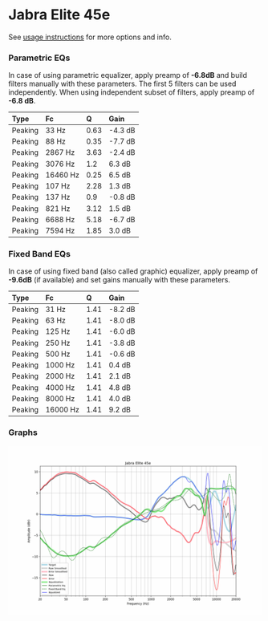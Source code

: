 # Jabra Elite 45e
See [usage instructions](https://github.com/jaakkopasanen/AutoEq#usage) for more options and info.

### Parametric EQs
In case of using parametric equalizer, apply preamp of **-6.8dB** and build filters manually
with these parameters. The first 5 filters can be used independently.
When using independent subset of filters, apply preamp of **-6.8 dB**.

| Type    | Fc       |    Q | Gain    |
|:--------|:---------|:-----|:--------|
| Peaking | 33 Hz    | 0.63 | -4.3 dB |
| Peaking | 88 Hz    | 0.35 | -7.7 dB |
| Peaking | 2867 Hz  | 3.63 | -2.4 dB |
| Peaking | 3076 Hz  | 1.2  | 6.3 dB  |
| Peaking | 16460 Hz | 0.25 | 6.5 dB  |
| Peaking | 107 Hz   | 2.28 | 1.3 dB  |
| Peaking | 137 Hz   | 0.9  | -0.8 dB |
| Peaking | 821 Hz   | 3.12 | 1.5 dB  |
| Peaking | 6688 Hz  | 5.18 | -6.7 dB |
| Peaking | 7594 Hz  | 1.85 | 3.0 dB  |

### Fixed Band EQs
In case of using fixed band (also called graphic) equalizer, apply preamp of **-9.6dB**
(if available) and set gains manually with these parameters.

| Type    | Fc       |    Q | Gain    |
|:--------|:---------|:-----|:--------|
| Peaking | 31 Hz    | 1.41 | -8.2 dB |
| Peaking | 63 Hz    | 1.41 | -8.0 dB |
| Peaking | 125 Hz   | 1.41 | -6.0 dB |
| Peaking | 250 Hz   | 1.41 | -3.8 dB |
| Peaking | 500 Hz   | 1.41 | -0.6 dB |
| Peaking | 1000 Hz  | 1.41 | 0.4 dB  |
| Peaking | 2000 Hz  | 1.41 | 2.1 dB  |
| Peaking | 4000 Hz  | 1.41 | 4.8 dB  |
| Peaking | 8000 Hz  | 1.41 | 4.0 dB  |
| Peaking | 16000 Hz | 1.41 | 9.2 dB  |

### Graphs
![](./Jabra%20Elite%2045e.png)
